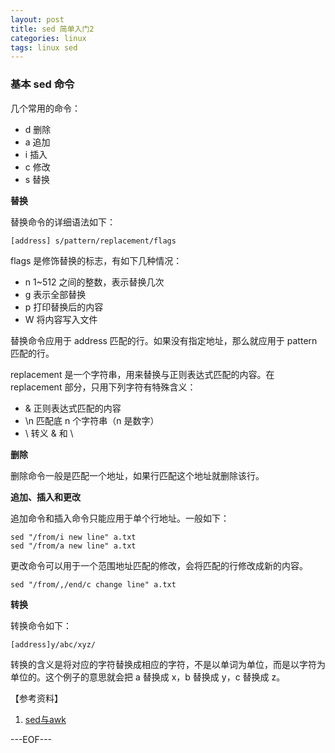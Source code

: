 ```yaml
---
layout: post
title: sed 简单入门2
categories: linux
tags: linux sed
---
```


### 基本 sed 命令

几个常用的命令：

- d 删除
- a 追加
- i 插入
- c 修改
- s 替换

**替换**

替换命令的详细语法如下：

```
[address] s/pattern/replacement/flags
```

flags 是修饰替换的标志，有如下几种情况：

- n 1~512 之间的整数，表示替换几次
- g 表示全部替换
- p 打印替换后的内容
- W 将内容写入文件

替换命令应用于 address 匹配的行。如果没有指定地址，那么就应用于 pattern 匹配的行。

replacement 是一个字符串，用来替换与正则表达式匹配的内容。在 replacement 部分，只用下列字符有特殊含义：

- & 正则表达式匹配的内容
- \n 匹配底 n 个字符串（n 是数字）
- \ 转义 & 和 \

**删除**

删除命令一般是匹配一个地址，如果行匹配这个地址就删除该行。

**追加、插入和更改**

追加命令和插入命令只能应用于单个行地址。一般如下：

```
sed "/from/i new line" a.txt
sed "/from/a new line" a.txt
```

更改命令可以用于一个范围地址匹配的修改，会将匹配的行修改成新的内容。

```
sed "/from/,/end/c change line" a.txt
```

**转换**

转换命令如下：

```
[address]y/abc/xyz/
```

转换的含义是将对应的字符替换成相应的字符，不是以单词为单位，而是以字符为单位的。这个例子的意思就会把 a 替换成 x，b 替换成 y，c 替换成 z。

【参考资料】

1. [sed与awk](http://book.douban.com/subject/1236944/)

---EOF---

